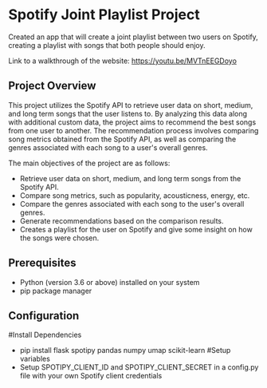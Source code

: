 # Spotify Joint Playlist Project

Created an app that will create a joint playlist between two users on Spotify, creating a playlist with songs that both people should enjoy.

Link to a walkthrough of the website: https://youtu.be/MVTnEEGDoyo

## Project Overview

This project utilizes the Spotify API to retrieve user data on short, medium, and long term songs that the user listens to. By analyzing this data along with additional custom data, the project aims to recommend the best songs from one user to another. The recommendation process involves comparing song metrics obtained from the Spotify API, as well as comparing the genres associated with each song to a user's overall genres.

The main objectives of the project are as follows:

- Retrieve user data on short, medium, and long term songs from the Spotify API.
- Compare song metrics, such as popularity, acousticness, energy, etc.
- Compare the genres associated with each song to the user's overall genres.
- Generate recommendations based on the comparison results.
- Creates a playlist for the user on Spotify and give some insight on how the songs were chosen.

## Prerequisites

- Python (version 3.6 or above) installed on your system
- pip package manager

## Configuration

#Install Dependencies
- pip install flask spotipy pandas numpy umap scikit-learn
#Setup variables
- Setup SPOTIPY_CLIENT_ID and SPOTIPY_CLIENT_SECRET in a config.py file with your own Spotify client credentials

